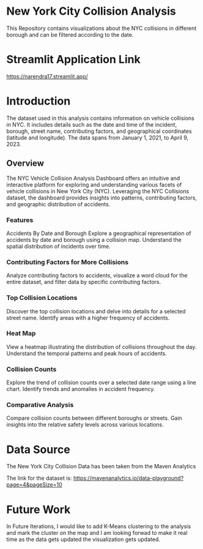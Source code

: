 # New York City Collision Analysis
This Repository contains visualizations about the NYC collisions in different borough and can be filtered according to the date.

# Streamlit Application Link
https://narendra17.streamlit.app/

# Introduction
The dataset used in this analysis contains information on vehicle collisions in NYC. It includes details such as the date and time of the incident, borough, street name, contributing factors, and geographical coordinates (latitude and longitude). The data spans from January 1, 2021, to April 9, 2023.
## Overview
The NYC Vehicle Collision Analysis Dashboard offers an intuitive and interactive platform for exploring and understanding various facets of vehicle collisions in New York City (NYC). Leveraging the NYC Collisions dataset, the dashboard provides insights into patterns, contributing factors, and geographic distribution of accidents.

### Features
Accidents By Date and Borough
Explore a geographical representation of accidents by date and borough using a collision map. Understand the spatial distribution of incidents over time.

### Contributing Factors for More Collisions
Analyze contributing factors to accidents, visualize a word cloud for the entire dataset, and filter data by specific contributing factors.

### Top Collision Locations
Discover the top collision locations and delve into details for a selected street name. Identify areas with a higher frequency of accidents.

### Heat Map
View a heatmap illustrating the distribution of collisions throughout the day. Understand the temporal patterns and peak hours of accidents.

### Collision Counts
Explore the trend of collision counts over a selected date range using a line chart. Identify trends and anomalies in accident frequency.

### Comparative Analysis
Compare collision counts between different boroughs or streets. Gain insights into the relative safety levels across various locations.

# Data Source
The New York City Collision Data has been taken from the Maven Analytics

The link for the dataset is:
https://mavenanalytics.io/data-playground?page=4&pageSize=10

# Future Work
In Future Iterations, I would like to add K-Means clustering to the analysis and mark the cluster on the map and I am looking forwad to make it real time as the  data gets updated the visualization gets updated.
